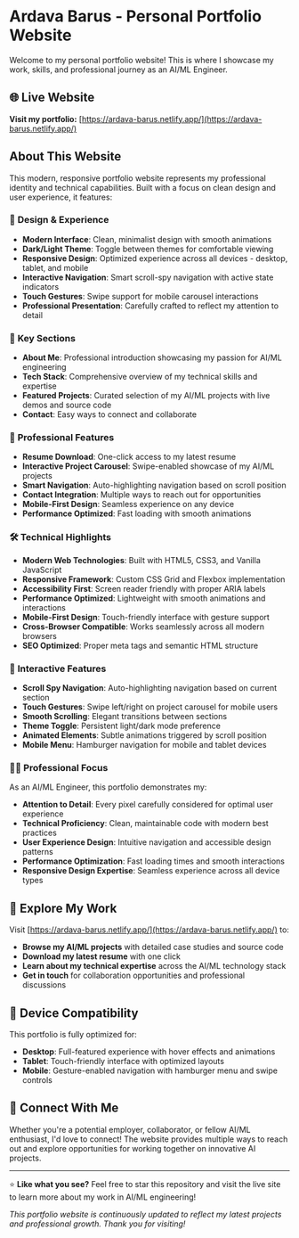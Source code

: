 # Ardava Barus - Personal Portfolio Website

Welcome to my personal portfolio website! This is where I showcase my work, skills, and professional journey as an AI/ML Engineer.

## 🌐 Live Website
**Visit my portfolio:** [https://ardava-barus.netlify.app/](https://ardava-barus.netlify.app/)

## About This Website

This modern, responsive portfolio website represents my professional identity and technical capabilities. Built with a focus on clean design and user experience, it features:

### 🎨 **Design & Experience**
- **Modern Interface**: Clean, minimalist design with smooth animations
- **Dark/Light Theme**: Toggle between themes for comfortable viewing
- **Responsive Design**: Optimized experience across all devices - desktop, tablet, and mobile
- **Interactive Navigation**: Smart scroll-spy navigation with active state indicators
- **Touch Gestures**: Swipe support for mobile carousel interactions
- **Professional Presentation**: Carefully crafted to reflect my attention to detail

### 🚀 **Key Sections**
- **About Me**: Professional introduction showcasing my passion for AI/ML engineering
- **Tech Stack**: Comprehensive overview of my technical skills and expertise
- **Featured Projects**: Curated selection of my AI/ML projects with live demos and source code
- **Contact**: Easy ways to connect and collaborate

### 💼 **Professional Features**
- **Resume Download**: One-click access to my latest resume
- **Interactive Project Carousel**: Swipe-enabled showcase of my AI/ML projects
- **Smart Navigation**: Auto-highlighting navigation based on scroll position
- **Contact Integration**: Multiple ways to reach out for opportunities
- **Mobile-First Design**: Seamless experience on any device
- **Performance Optimized**: Fast loading with smooth animations


### 🛠️ **Technical Highlights**
- **Modern Web Technologies**: Built with HTML5, CSS3, and Vanilla JavaScript
- **Responsive Framework**: Custom CSS Grid and Flexbox implementation
- **Accessibility First**: Screen reader friendly with proper ARIA labels
- **Performance Optimized**: Lightweight with smooth animations and interactions
- **Mobile-First Design**: Touch-friendly interface with gesture support
- **Cross-Browser Compatible**: Works seamlessly across all modern browsers
- **SEO Optimized**: Proper meta tags and semantic HTML structure

### 🎯 **Interactive Features**
- **Scroll Spy Navigation**: Auto-highlighting navigation based on current section
- **Touch Gestures**: Swipe left/right on project carousel for mobile users
- **Smooth Scrolling**: Elegant transitions between sections
- **Theme Toggle**: Persistent light/dark mode preference
- **Animated Elements**: Subtle animations triggered by scroll position
- **Mobile Menu**: Hamburger navigation for mobile and tablet devices

### 👨‍💻 **Professional Focus**
As an AI/ML Engineer, this portfolio demonstrates my:
- **Attention to Detail**: Every pixel carefully considered for optimal user experience
- **Technical Proficiency**: Clean, maintainable code with modern best practices
- **User Experience Design**: Intuitive navigation and accessible design patterns
- **Performance Optimization**: Fast loading times and smooth interactions
- **Responsive Design Expertise**: Seamless experience across all device types

## 🚀 **Explore My Work**

Visit [https://ardava-barus.netlify.app/](https://ardava-barus.netlify.app/) to:
- **Browse my AI/ML projects** with detailed case studies and source code
- **Download my latest resume** with one click
- **Learn about my technical expertise** across the AI/ML technology stack
- **Get in touch** for collaboration opportunities and professional discussions

## 📱 **Device Compatibility**
This portfolio is fully optimized for:
- **Desktop**: Full-featured experience with hover effects and animations
- **Tablet**: Touch-friendly interface with optimized layouts
- **Mobile**: Gesture-enabled navigation with hamburger menu and swipe controls

## 🔗 **Connect With Me**

Whether you're a potential employer, collaborator, or fellow AI/ML enthusiast, I'd love to connect! The website provides multiple ways to reach out and explore opportunities for working together on innovative AI projects.

---

⭐ **Like what you see?** Feel free to star this repository and visit the live site to learn more about my work in AI/ML engineering!

*This portfolio website is continuously updated to reflect my latest projects and professional growth. Thank you for visiting!*
